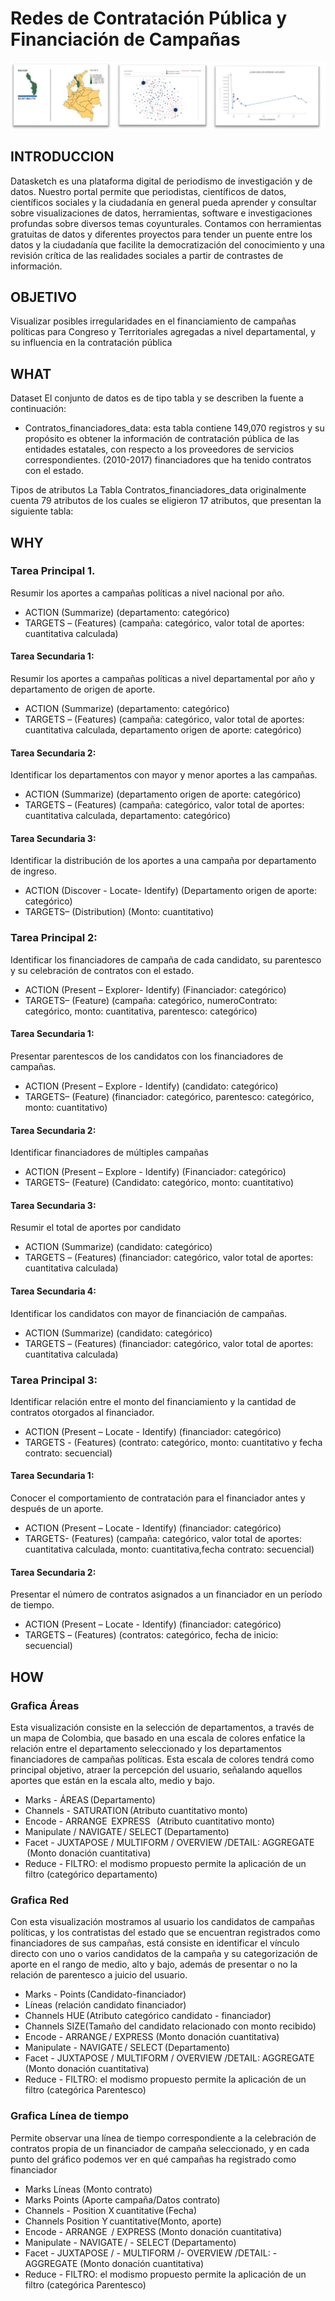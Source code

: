 # Redes de Contratación Pública y Financiación de Campañas 

![alt tag](https://github.com/63anp3ca/VA/blob/master/img/presentacion.JPG?raw=true)

## INTRODUCCION
 
Datasketch es una plataforma digital de periodismo de investigación y de datos. Nuestro portal permite que periodistas, científicos de datos, científicos sociales y la ciudadanía en general pueda aprender y consultar sobre visualizaciones de datos, herramientas, software e investigaciones profundas sobre diversos temas coyunturales. Contamos con herramientas gratuitas de datos y diferentes proyectos para tender un puente entre los datos y la ciudadanía que facilite la democratización del conocimiento y una revisión crítica de las realidades sociales a partir de contrastes de información.

## OBJETIVO
Visualizar posibles irregularidades en el financiamiento de campañas políticas para Congreso y Territoriales agregadas a nivel departamental, y su influencia en la contratación pública


## WHAT
Dataset
El conjunto de datos es de tipo tabla y se describen la fuente a continuación:
-	Contratos_financiadores_data: esta tabla contiene 149,070 registros y su propósito es obtener la información de contratación pública de las entidades estatales, con respecto a los proveedores de servicios correspondientes. (2010-2017) financiadores que ha tenido contratos con el estado.

Tipos de atributos
La Tabla Contratos_financiadores_data originalmente cuenta  79 atributos de los cuales se eligieron 17 atributos, que presentan la siguiente tabla:


## WHY
### Tarea Principal 1.
Resumir los aportes a campañas políticas a nivel nacional por año.
- ACTION (Summarize) (departamento: categórico)
- TARGETS – (Features) (campaña: categórico, valor total de aportes: cuantitativa calculada) 

#### Tarea Secundaria 1:
Resumir los aportes a campañas políticas a nivel departamental por año y departamento de origen de aporte.
-	ACTION (Summarize) (departamento: categórico) 
-	TARGETS – (Features) (campaña: categórico, valor total de aportes: cuantitativa calculada, departamento origen de aporte: categórico) 

#### Tarea Secundaria 2:
Identificar los departamentos con mayor y menor aportes a las campañas.
-	ACTION (Summarize) (departamento origen de aporte: categórico) 
-	TARGETS – (Features) (campaña: categórico, valor total de aportes: cuantitativa calculada, departamento: categórico) 

#### Tarea Secundaria 3:
Identificar la distribución de los aportes a una campaña por departamento de ingreso.
-	ACTION (Discover - Locate- Identify) (Departamento origen de aporte: categórico)  
-	TARGETS– (Distribution) (Monto: cuantitativo)


### Tarea Principal 2: 
Identificar los financiadores de campaña de cada candidato, su parentesco y su celebración de contratos con el estado.
-	ACTION (Present – Explorer- Identify) (Financiador: categórico)  
-	TARGETS– (Feature) (campaña: categórico, numeroContrato: categórico, monto: cuantitativa, parentesco: categórico)

#### Tarea Secundaria 1: 
Presentar parentescos de los candidatos con los financiadores de campañas. 
-	ACTION (Present – Explore - Identify) (candidato: categórico)  
-	TARGETS– (Feature) (financiador: categórico, parentesco: categórico, monto: cuantitativo)

#### Tarea Secundaria 2: 
Identificar financiadores de múltiples campañas
-	ACTION (Present – Explore - Identify) (Financiador: categórico)  
-	TARGETS– (Feature) (Candidato: categórico, monto: cuantitativo)

#### Tarea Secundaria 3: 
Resumir el total de aportes por candidato 
-	ACTION (Summarize) (candidato: categórico) 
-	TARGETS – (Features) (financiador: categórico, valor total de aportes: cuantitativa calculada) 

#### Tarea Secundaria 4: 
Identificar los candidatos con mayor de financiación de campañas.
-	ACTION (Summarize) (candidato: categórico) 
-	TARGETS – (Features) (financiador: categórico, valor total de aportes: cuantitativa calculada) 

### Tarea Principal 3: 
Identificar relación entre el monto del financiamiento y la cantidad de contratos otorgados al financiador. 
-	ACTION (Present – Locate - Identify) (financiador: categórico)  
-	TARGETS - (Features) (contrato: categórico, monto: cuantitativo y fecha contrato: secuencial)

#### Tarea Secundaria 1: 
Conocer el comportamiento de contratación para el financiador antes y después de un aporte.  
-	ACTION (Present – Locate - Identify) (financiador: categórico)  
-	TARGETS- (Features) (campaña: categórico, valor total de aportes: cuantitativa calculada, monto: cuantitativa,fecha contrato: secuencial)

#### Tarea Secundaria 2: 
Presentar el número de contratos asignados a un financiador en un período de tiempo.
-	ACTION (Present – Locate - Identify) (financiador: categórico)  
-	TARGETS – (Features) (contratos: categórico, fecha de inicio: secuencial)



## HOW
###	Grafica Áreas
Esta visualización consiste en la selección de departamentos, a través de un mapa de Colombia, que basado en una escala de colores enfatice la relación entre el departamento seleccionado y los departamentos financiadores de campañas políticas. Esta escala de colores tendrá como principal objetivo, atraer la percepción del usuario, señalando aquellos aportes que están en la escala alto, medio y bajo.

- Marks	-	ÁREAS (Departamento) 
- Channels	-	SATURATION (Atributo cuantitativo monto)
- Encode	-	ARRANGE  EXPRESS   (Atributo cuantitativo monto)
- Manipulate	/	NAVIGATE / SELECT (Departamento) 
- Facet	-	JUXTAPOSE / MULTIFORM /	OVERVIEW /DETAIL: AGGREGATE  (Monto donación cuantitativa)
- Reduce	-	FILTRO: el modismo propuesto permite la aplicación de un filtro (categórico departamento)





###	Grafica Red
Con esta visualización mostramos al usuario los candidatos de campañas políticas, y los contratistas del estado que se encuentran registrados como financiadores de sus campañas, está consiste en identificar el vínculo directo con uno o varios candidatos de la campaña y su categorización de aporte en el rango de medio, alto y bajo, además de presentar o no la relación de parentesco a juicio del usuario.

- Marks	-	Points (Candidato-financiador)  
-	Líneas (relación candidato financiador)
- Channels	HUE (Atributo categórico candidato - financiador)  
-	Channels SIZE(Tamaño del candidato relacionado con monto recibido)
- Encode	-	ARRANGE / 	EXPRESS (Monto donación cuantitativa)
-  Manipulate	-	NAVIGATE /	SELECT (Departamento) 
- Facet	-	JUXTAPOSE / MULTIFORM /	OVERVIEW /DETAIL: AGGREGATE (Monto donación cuantitativa)
- Reduce	-	FILTRO: el modismo propuesto permite la aplicación de un filtro (categórica Parentesco)


###	Grafica Línea de tiempo
Permite observar una línea de tiempo correspondiente a la celebración de contratos propia de un financiador de campaña seleccionado, y en cada punto del gráfico podemos ver en qué campañas ha registrado como financiador

- Marks	Líneas (Monto contrato)
-	Marks Points (Aporte campaña/Datos contrato)
- Channels	-	Position X cuantitative (Fecha)
- Channels	Position Y cuantitative(Monto, aporte)  
- Encode	-	ARRANGE  /	EXPRESS (Monto donación cuantitativa)
- Manipulate	-	NAVIGATE / -	SELECT (Departamento) 
- Facet	-	JUXTAPOSE / -	MULTIFORM /-	OVERVIEW /DETAIL: -	AGGREGATE (Monto donación cuantitativa)
- Reduce	-	FILTRO: el modismo propuesto permite la aplicación de un filtro (categórica Parentesco)



